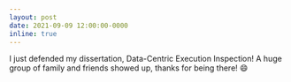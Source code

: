 ```yaml
---
layout: post
date: 2021-09-09 12:00:00-0000
inline: true
---
```


I just defended my dissertation, Data-Centric Execution Inspection! A huge group of family and friends showed up, thanks for being there! :smile:
